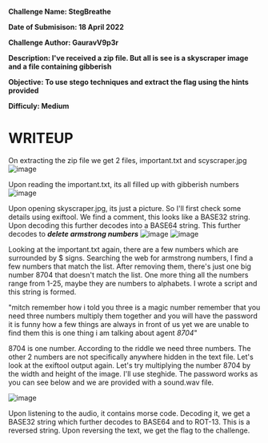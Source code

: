 **Challenge Name: StegBreathe**

**Date of Submisison: 18 April 2022**

**Challenge Author: GauravV9p3r**

**Description: I've received a zip file. But all is see is a skyscraper image and a file containing gibberish**

**Objective: To use stego techniques and extract the flag using the hints provided**

**Difficuly: Medium**

# WRITEUP

On extracting the zip file we get 2 files, important.txt and scyscraper.jpg
![image](https://user-images.githubusercontent.com/61114467/163855014-977a99aa-4297-402b-a34e-93347682bb36.png)

Upon reading the important.txt, its all filled up with gibberish numbers
![image](https://user-images.githubusercontent.com/61114467/163855243-389b04ac-a9d8-4023-9514-893a8fa8844d.png)

Upon opening skyscraper.jpg, its just a picture. So I'll first check some details using exiftool. We find a comment, this looks like a BASE32 string. Upon decoding this further decodes into a BASE64 string. This further decodes to ***delete armstrong numbers***
![image](https://user-images.githubusercontent.com/61114467/163857102-04c1fcbf-eb72-4068-9959-9dcc52b03062.png)
![image](https://user-images.githubusercontent.com/61114467/163857156-6d9b5000-0717-437e-a861-4ae4133cef29.png)

Looking at the important.txt again, there are a few numbers which are surrounded by $ signs. Searching the web for armstrong numbers, I find a few numbers that match the list. After removing them, there's just one big number 8704 that doesn't match the list. One more thing all the numbers range from 1-25, maybe they are numbers to alphabets. I wrote a script and this string is formed. 

"mitch remember how i told you three is a magic number remember that you need three numbers multiply them together and you will have the password it is funny how a few things are always in front of us yet we are unable to find them this is one thing i am talking about agent _8704_"

8704 is one number. According to the riddle we need three numbers. The other 2 numbers are not specifically anywhere hidden in the text file. Let's look at the exiftool output again. Let's try multiplying the number 8704 by the width and height of the image. I'll use steghide. The password works as you can see below and we are provided with a sound.wav file.

![image](https://user-images.githubusercontent.com/61114467/163866196-441804d9-d337-4911-afa4-25922e594532.png)

Upon listening to the audio, it contains morse code. Decoding it, we get a BASE32 string which further decodes to BASE64 and to ROT-13. This is a reversed string. Upon reversing the text, we get the flag to the challenge. 
